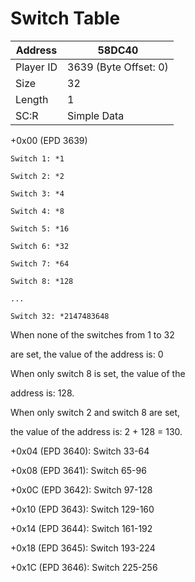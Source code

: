 
#  Switch Table
Address   | 58DC40
----------|-------------
Player ID | 3639 (Byte Offset: 0)
Size 	  | 32
Length 	  | 1
SC:R      | Simple Data

+0x00 (EPD 3639)
	Switch 1: *1
	Switch 2: *2
	Switch 3: *4
	Switch 4: *8
	Switch 5: *16
	Switch 6: *32
	Switch 7: *64
	Switch 8: *128
	...
	Switch 32: *2147483648

When none of the switches from 1 to 32 
are set, the value of the address is: 0

When only switch 8 is set, the value of the
address is: 128.

When only switch 2 and switch 8 are set,
the value of the address is: 2 + 128 = 130.

+0x04 (EPD 3640): Switch 33-64
+0x08 (EPD 3641): Switch 65-96
+0x0C (EPD 3642): Switch 97-128
+0x10 (EPD 3643): Switch 129-160
+0x14 (EPD 3644): Switch 161-192
+0x18 (EPD 3645): Switch 193-224
+0x1C (EPD 3646): Switch 225-256
